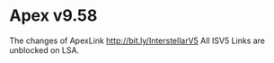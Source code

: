 # Apex v9.58
The changes of ApexLink
http://bit.ly/InterstellarV5
All ISV5 Links are unblocked on LSA. 
